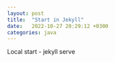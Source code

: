 ```yaml
---
layout: post
title:  "Start in Jekyll"
date:   2022-10-27 20:29:12 +0300
categories: java
---
```



Local start - jekyll serve